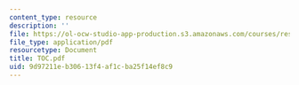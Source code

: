 ```yaml
---
content_type: resource
description: ''
file: https://ol-ocw-studio-app-production.s3.amazonaws.com/courses/res-12-000-evolution-of-physical-oceanography-spring-2007/9d97211eb30613f4af1cba25f14ef8c9_TOC.pdf
file_type: application/pdf
resourcetype: Document
title: TOC.pdf
uid: 9d97211e-b306-13f4-af1c-ba25f14ef8c9
---
```

